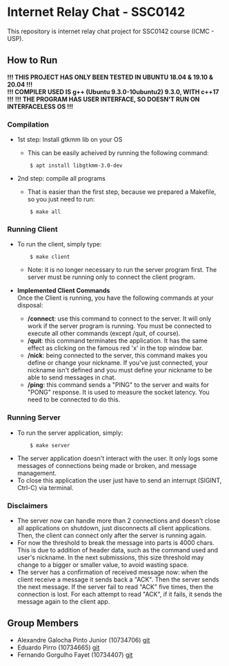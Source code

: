 # Internet Relay Chat - SSC0142
This repository is internet relay chat project for SSC0142 course (ICMC - USP).

## How to Run
**!!! THIS PROJECT HAS ONLY BEEN TESTED IN UBUNTU 18.04 & 19.10 & 20.04 !!!**  
**!!! COMPILER USED IS g++ (Ubuntu 9.3.0-10ubuntu2) 9.3.0, WITH c++17 !!!**
**!!! THE PROGRAM HAS USER INTERFACE, SO DOESN'T RUN ON INTERFACELESS OS !!!**

### Compilation
* 1st step: Install gtkmm lib on your OS
    * This can be easily acheived by running the following command:
    ```
        $ apt install libgtkmm-3.0-dev
    ```

* 2nd step: compile all programs
    * That is easier than the first step, because we prepared a Makefile, so you just need to run:
    ```
        $ make all
    ```

### Running Client
* To run the client, simply type:
    ```
        $ make client
    ```

    * Note: it is no longer necessary to run the server program first. The server must be running only to connect the client program.

* **Implemented Client Commands**  
Once the Client is running, you have the following commands at your disposal:
    * **/connect**: use this command to connect to the server. It will only work if the server program is running. You must be connected to execute all other commands (except /quit, of course).
    * **/quit**: this command terminates the application. It has the same effect as clicking on the famous red 'x' in the top window bar.
    * **/nick**: being connected to the server, this command makes you define or change your nickname. If you've just connected, your nickname isn't defined and you must define your nickname to be able to send messages in chat.
    * **/ping**: this command sends a "PING" to the server and waits for "PONG" response. It is used to measure the socket latency. You need to be connected to do this.

### Running Server
* To run the server application, simply:
    ```
        $ make server
    ```
* The server application doesn't interact with the user. It only logs some messages of connections being made or broken, and message management.  
* To close this application the user just have to send an interrupt (SIGINT, Ctrl-C) via terminal.

### Disclaimers
* The server now can handle more than 2 connections and doesn't close all applications on shutdown, just disconnects all client applications. Then, the client can connect only after the server is running again.
* For now the threshold to break the message into parts is 4000 chars. This is due to addition of header data, such as the command used and user's nickname. In the next submissions, this size threshold may change to a bigger or smaller value, to avoid wasting space.
* The server has a confirmation of received message now: when the client receive a message it sends back a "ACK". Then the server sends the next message. If the server fail to read "ACK" five times, then the connection is lost. For each attempt to read "ACK", if it fails, it sends the message again to the client app. 

## Group Members
* Alexandre Galocha Pinto Junior (10734706) [git](https://github.com/alexandregjr)  
* Eduardo Pirro (10734665) [git](https://github.com/EdPirro)  
* Fernando Gorgulho Fayet (10734407) [git](https://github.com/fergorgs)
